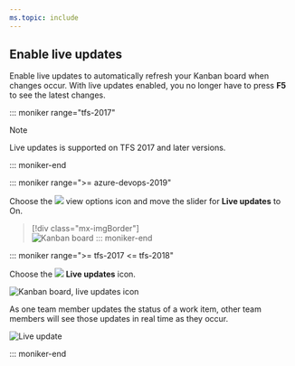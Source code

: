 ```yaml
---
ms.topic: include
---
```


## Enable live updates

<a id="live-updates"></a>
Enable live updates to automatically refresh your Kanban board when changes occur. With live updates enabled, you no longer have to press **F5** to see the latest changes.

::: moniker range="tfs-2017"

> [!NOTE]  
> Live updates is supported on TFS 2017 and later versions.

::: moniker-end

::: moniker range=">= azure-devops-2019"

Choose the ![ ](/azure/devops/media/icons/view-options-icon.png) view options icon and move the slider for **Live updates** to On.

> [!div class="mx-imgBorder"]  
> ![Kanban board](/azure/devops/boards/boards/media/turn-live-updates-on-agile.png)
> ::: moniker-end

::: moniker range=">= tfs-2017 <= tfs-2018"

Choose the ![ ](/azure/devops/boards/media/icons/live-updates-icon.png) **Live updates** icon.

![Kanban board, live updates icon](/azure/devops/boards/media/kanban-live-updates.png)

As one team member updates the status of a work item, other team members will see those updates in real time as they occur.

![Live update](/azure/devops/boards/boards/media/kanban-live-updates.gif)

::: moniker-end

